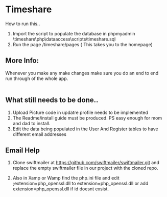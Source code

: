 # Timeshare

How to run this..

1. Import the script to populate the database in phpmyadmin \timeshare\php\dataaccess\scripts\timeshare.sql
2. Run the page /timeshare/pages ( This takes you to the homepage)

## More Info: <br />
 Whenever you make any make changes make sure you do an end to end run through of the whole app. <br/>
 <br />
  
## What still needs to be done..<br />
1. Upload Picture code in updatre profile needs to be implemented
2. The Readme/install guide must be produced. PS easy enough for mom and dad to install.
3. Edit the data being populated in the User And Register tables to have different email addresses

## Email Help
 1. Clone swiftmailer at https://github.com/swiftmailer/swiftmailer.git and replace the empty swiftmailer file in our project
    with the cloned repo.
   
 2. Also in Xamp or Wamp find the php.ini file and edit ;extension=php_openssl.dll to extension=php_openssl.dll
    or add extension=php_openssl.dll if id doesnt exsist.
	

<br />
